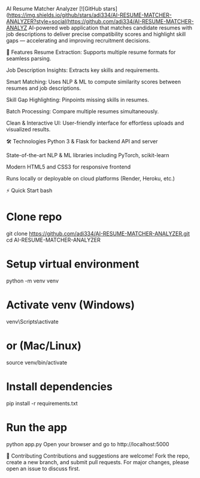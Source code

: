AI Resume Matcher Analyzer
[![GitHub stars](https://img.shields.io/github/stars/adi334/AI-RESUME-MATCHER-ANALYZER?style=social(https://github.com/adi334/AI-RESUME-MATCHER-ANALYZ AI-powered web application that matches candidate resumes with job descriptions to deliver precise compatibility scores and highlight skill gaps — accelerating and improving recruitment decisions.

🚀 Features
Resume Extraction: Supports multiple resume formats for seamless parsing.

Job Description Insights: Extracts key skills and requirements.

Smart Matching: Uses NLP & ML to compute similarity scores between resumes and job descriptions.

Skill Gap Highlighting: Pinpoints missing skills in resumes.

Batch Processing: Compare multiple resumes simultaneously.

Clean & Interactive UI: User-friendly interface for effortless uploads and visualized results.

🛠️ Technologies
Python 3 & Flask for backend API and server

State-of-the-art NLP & ML libraries including PyTorch, scikit-learn

Modern HTML5 and CSS3 for responsive frontend

Runs locally or deployable on cloud platforms (Render, Heroku, etc.)

⚡ Quick Start
bash
# Clone repo
git clone https://github.com/adi334/AI-RESUME-MATCHER-ANALYZER.git
cd AI-RESUME-MATCHER-ANALYZER

# Setup virtual environment
python -m venv venv

# Activate venv (Windows)
venv\Scripts\activate

# or (Mac/Linux)
source venv/bin/activate

# Install dependencies
pip install -r requirements.txt

# Run the app
python app.py
Open your browser and go to http://localhost:5000

🤝 Contributing
Contributions and suggestions are welcome!
Fork the repo, create a new branch, and submit pull requests.
For major changes, please open an issue to discuss first.
